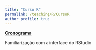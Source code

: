 ```yaml
---
title: "Curso R"
permalink: /teaching/R/CursoR
author_profile: true
---
```


<b>[Cronograma](http://fjnovais.github.io/teaching/R/Cronograma)</b>

Familiarização com a interface do RStudio
